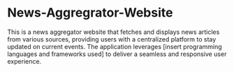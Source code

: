 # News-Aggregrator-Website
This is a news aggregator website that fetches and displays news articles from various sources, providing users with a centralized platform to stay updated on current events. The application leverages [insert programming languages and frameworks used] to deliver a seamless and responsive user experience.
